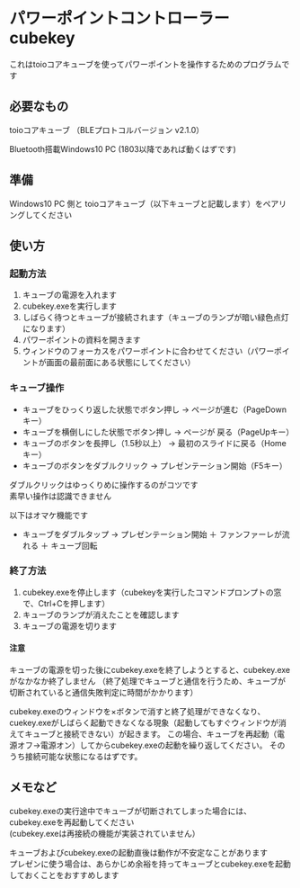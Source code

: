 # パワーポイントコントローラー cubekey

これはtoioコアキューブを使ってパワーポイントを操作するためのプログラムです

## 必要なもの

toioコアキューブ （BLEプロトコルバージョン v2.1.0）

Bluetooth搭載Windows10 PC (1803以降であれば動くはずです)

## 準備

Windows10 PC 側と toioコアキューブ（以下キューブと記載します）をペアリングしてください

## 使い方

### 起動方法

1. キューブの電源を入れます
2. cubekey.exeを実行します
3. しばらく待つとキューブが接続されます（キューブのランプが暗い緑色点灯になります）
4. パワーポイントの資料を開きます
5. ウィンドウのフォーカスをパワーポイントに合わせてください（パワーポイントが画面の最前面にある状態にしてください）

### キューブ操作

* キューブをひっくり返した状態でボタン押し → ページが進む（PageDownキー）
* キューブを横倒しにした状態でボタン押し → ページが 戻る（PageUpキー）
* キューブのボタンを長押し（1.5秒以上） → 最初のスライドに戻る（Homeキー）
* キューブのボタンをダブルクリック → プレゼンテーション開始（F5キー）

ダブルクリックはゆっくりめに操作するのがコツです  
素早い操作は認識できません

以下はオマケ機能です

* キューブをダブルタップ → プレゼンテーション開始 ＋ ファンファーレが流れる ＋ キューブ回転

### 終了方法

1. cubekey.exeを停止します（cubekeyを実行したコマンドプロンプトの窓で、Ctrl+Cを押します）
2. キューブのランプが消えたことを確認します
3. キューブの電源を切ります

#### 注意

キューブの電源を切った後にcubekey.exeを終了しようとすると、cubekey.exeがなかなか終了しません
（終了処理でキューブと通信を行うため、キューブが切断されていると通信失敗判定に時間がかかります）

cubekey.exeのウィンドウを×ボタンで消すと終了処理ができなくなり、cuekey.exeがしばらく起動できなくなる現象（起動してもすぐウィンドウが消えてキューブと接続できない）が起きます。
この場合、キューブを再起動（電源オフ→電源オン）してからcubekey.exeの起動を繰り返してください。
そのうち接続可能な状態になるはずです。



## メモなど

cubekey.exeの実行途中でキューブが切断されてしまった場合には、cubekey.exeを再起動してください  
(cubekey.exeは再接続の機能が実装されていません）

キューブおよびcubekey.exeの起動直後は動作が不安定なことがあります  
プレゼンに使う場合は、あらかじめ余裕を持ってキューブとcubekey.exeを起動しておくことをおすすめします
